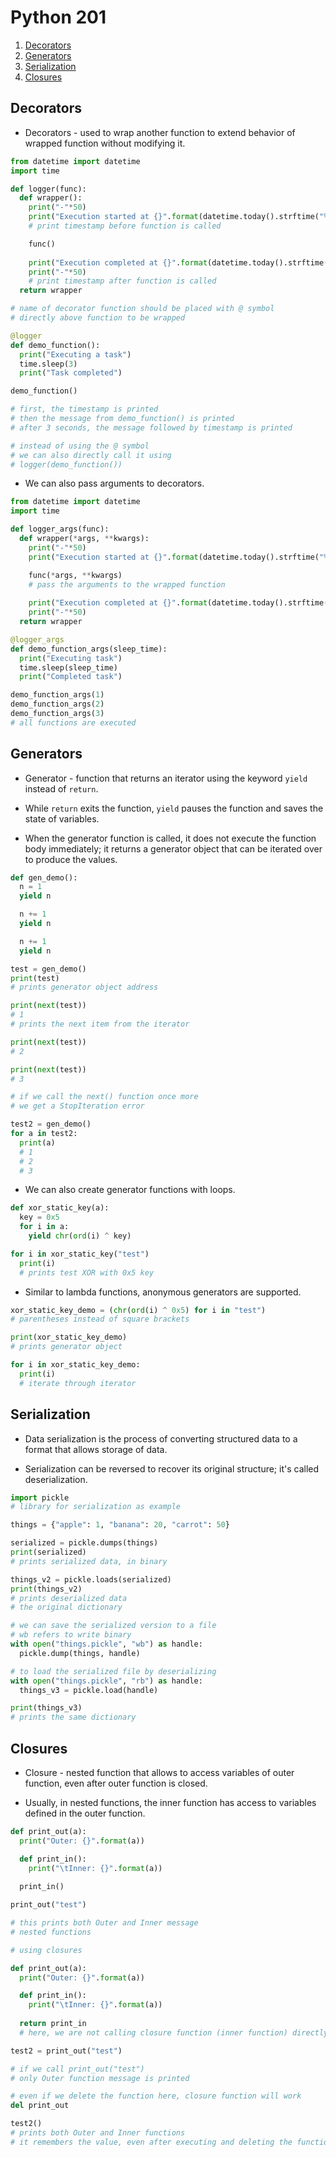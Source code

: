 # Python 201

1. [Decorators](#decorators)
2. [Generators](#generators)
3. [Serialization](#serialization)
4. [Closures](#closures)

## Decorators

* Decorators - used to wrap another function to extend behavior of wrapped function without modifying it.

```py
from datetime import datetime
import time

def logger(func):
  def wrapper():
    print("-"*50)
    print("Execution started at {}".format(datetime.today().strftime("%H:%M:%S")))
    # print timestamp before function is called

    func()
    
    print("Execution completed at {}".format(datetime.today().strftime("%H:%M:%S")))
    print("-"*50)
    # print timestamp after function is called
  return wrapper

# name of decorator function should be placed with @ symbol
# directly above function to be wrapped

@logger
def demo_function():
  print("Executing a task")
  time.sleep(3)
  print("Task completed")

demo_function()

# first, the timestamp is printed
# then the message from demo_function() is printed
# after 3 seconds, the message followed by timestamp is printed

# instead of using the @ symbol
# we can also directly call it using
# logger(demo_function())
```

* We can also pass arguments to decorators.

```py
from datetime import datetime
import time

def logger_args(func):
  def wrapper(*args, **kwargs):
    print("-"*50)
    print("Execution started at {}".format(datetime.today().strftime("%H:%M:%S")))

    func(*args, **kwargs)
    # pass the arguments to the wrapped function
    
    print("Execution completed at {}".format(datetime.today().strftime("%H:%M:%S")))
    print("-"*50)
  return wrapper

@logger_args
def demo_function_args(sleep_time):
  print("Executing task")
  time.sleep(sleep_time)
  print("Completed task")

demo_function_args(1)
demo_function_args(2)
demo_function_args(3)
# all functions are executed
```

## Generators

* Generator - function that returns an iterator using the keyword ```yield``` instead of ```return```.

* While ```return``` exits the function, ```yield``` pauses the function and saves the state of variables.

* When the generator function is called, it does not execute the function body immediately; it returns a generator object that can be iterated over to produce the values.

```py
def gen_demo():
  n = 1
  yield n

  n += 1
  yield n

  n += 1
  yield n

test = gen_demo()
print(test)
# prints generator object address

print(next(test))
# 1
# prints the next item from the iterator

print(next(test))
# 2

print(next(test))
# 3

# if we call the next() function once more
# we get a StopIteration error

test2 = gen_demo()
for a in test2:
  print(a)
  # 1
  # 2
  # 3

```

* We can also create generator functions with loops.

```py
def xor_static_key(a):
  key = 0x5
  for i in a:
    yield chr(ord(i) ^ key)

for i in xor_static_key("test")
  print(i)
  # prints test XOR with 0x5 key
```

* Similar to lambda functions, anonymous generators are supported.

```py
xor_static_key_demo = (chr(ord(i) ^ 0x5) for i in "test")
# parentheses instead of square brackets

print(xor_static_key_demo)
# prints generator object

for i in xor_static_key_demo:
  print(i)
  # iterate through iterator
```

## Serialization

* Data serialization is the process of converting structured data to a format that allows storage of data.

* Serialization can be reversed to recover its original structure; it's called deserialization.

```py
import pickle
# library for serialization as example

things = {"apple": 1, "banana": 20, "carrot": 50}

serialized = pickle.dumps(things)
print(serialized)
# prints serialized data, in binary

things_v2 = pickle.loads(serialized)
print(things_v2)
# prints deserialized data
# the original dictionary

# we can save the serialized version to a file
# wb refers to write binary
with open("things.pickle", "wb") as handle:
  pickle.dump(things, handle)

# to load the serialized file by deserializing
with open("things.pickle", "rb") as handle:
  things_v3 = pickle.load(handle)

print(things_v3)
# prints the same dictionary
```

## Closures

* Closure - nested function that allows to access variables of outer function, even after outer function is closed.

* Usually, in nested functions, the inner function has access to variables defined in the outer function.

```py
def print_out(a):
  print("Outer: {}".format(a))

  def print_in():
    print("\tInner: {}".format(a))
  
  print_in()

print_out("test")

# this prints both Outer and Inner message
# nested functions
```

```py
# using closures

def print_out(a):
  print("Outer: {}".format(a))

  def print_in():
    print("\tInner: {}".format(a))
  
  return print_in
  # here, we are not calling closure function (inner function) directly

test2 = print_out("test")

# if we call print_out("test")
# only Outer function message is printed

# even if we delete the function here, closure function will work
del print_out

test2()
# prints both Outer and Inner functions
# it remembers the value, even after executing and deleting the function
```
